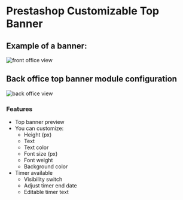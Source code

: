 # Prestashop Customizable Top Banner

## Example of a banner:

![front office view](https://previews.dropbox.com/p/thumb/ABDYS3f_NycRwYIoUDwyg1ZEqeWIPbvXAMVOOeKvi-B_WzmW-BYbkLj6dZpGqYDhmRne1YYabUJoXw08YlpowINZnO4IUD5EhuTrDCI9PmtLuyhvsG0T-6aERHZsTaZoC-_COHb5cUocfkQU7MLdrsCnp8ELyoA6jEft7y2QH9_wWgffaQsZog8nehm3WcTXf-NIEnaZ6dqALmb03zjnozJ9ga6pRlsPjwr5cy2UYCjbTv3KRZK-BxU3sUdJO_I1hYGyaB13wlImjaiBiovLpqtmfxYU8_WKV_j1aWRLfliYEEwzJr25uWxGXCfjsPglHS0DSIqRMe4MT0C4_d6k99oGqeWW2qn3355-0eeIoQnbEg/p.png?fv_content=true&size_mode=5)

## Back office top banner module configuration

![back office view](https://previews.dropbox.com/p/thumb/ABDQdk7IrhdRvkVssLLB_0fwfpHbMIWRG0GXtyb9XKYhtfMhRMp5ayf2-gURETuqeT-PDB3y_ktvo5BV6arfjGE-IViW8giaIEv5-iO8RZ1O4bSpdp3QGIGY55PgVNbCAhjt2j6bjoVGxw-k9EMidHxSdlmvQD18OPQ-BDbWR8KIdf1Co_cK9ezIALOOZ7vK6qH__2zt6kgIT6OKw6TD9iDQwuh7BA_epSR1bdUIg2oNyfqLfUEwv-duCRdw_vqz5vwdvGG36h8hF5m_Ps7MwozDxrIUhdzIb3EsdlH7PPEHWa8zusIzCVByG7v1IzRP-jzDXeRuKHIrr5S8zRh-kFTuABeYjaS2HWeyBpZuscKxVg/p.png?size=2048x1536&size_mode=3)

### Features

  - Top banner preview
  - You can customize:
    - Height (px)
    - Text
    - Text color
    - Font size (px)
    - Font weight
    - Background color
  - Timer available
    - Visibility switch
    - Adjust timer end date
    - Editable timer text
